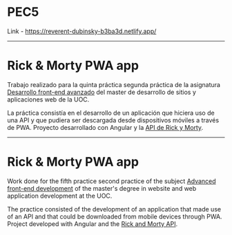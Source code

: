 # PEC5


Link - https://reverent-dubinsky-b3ba3d.netlify.app/

---

# Rick & Morty PWA app

Trabajo realizado para la quinta práctica segunda práctica de la asignatura [Desarrollo front-end avanzado](https://cv.uoc.edu/tren/trenacc/web/GAT_EXP.PLANDOCENTE?any_academico=20212&cod_asignatura=M4.256&idioma=CAS&pagina=PD_PREV_SECRE&cache=S) del master de desarrollo de sitios y aplicaciones web de la UOC.

La práctica consistía en el desarrollo de un aplicación que hiciera uso de una API y que pudiera ser descargada desde dispositivos móviles a través de PWA. Proyecto desarrollado con Angular y la [API de Rick y Morty](https://rickandmortyapi.com/).

---

# Rick & Morty PWA app

Work done for the fifth practice second practice of the subject [Advanced front-end development](https://cv.uoc.edu/tren/trenacc/web/GAT_EXP.PLANDOCENTE?any_academico=20212&cod_asignatura=M4.256&idioma=CAS&pagina=PD_PREV_SECRE&cache=S) of the master's degree in website and web application development at the UOC.

The practice consisted of the development of an application that made use of an API and that could be downloaded from mobile devices through PWA. Project developed with Angular and the [Rick and Morty API](https://rickandmortyapi.com/).
